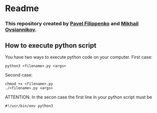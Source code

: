 # Readme

### This repository created by [Pavel Filippenko](https://github.com/pavel-collab) and [Mikhail Ovsiannikov](https://github.com/OAMichael).

## How to execute python script

You have two ways to execute python code on your computer. First case:
```
python3 <filename>.py <args>
```
Second case:
```
chmod +x <filename>.py
./<filename>.py <args>
```
ATTENTION. In the secon case the first line in your python script must be
```
#!/usr/bin/env python3
```